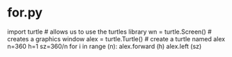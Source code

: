 # for.py
import turtle               # allows us to use the turtles library
wn = turtle.Screen()        # creates a graphics window
alex = turtle.Turtle()      # create a turtle named alex
n=360
h=1
sz=360/n
for i in range (n):
    alex.forward (h)
    alex.left (sz) 
